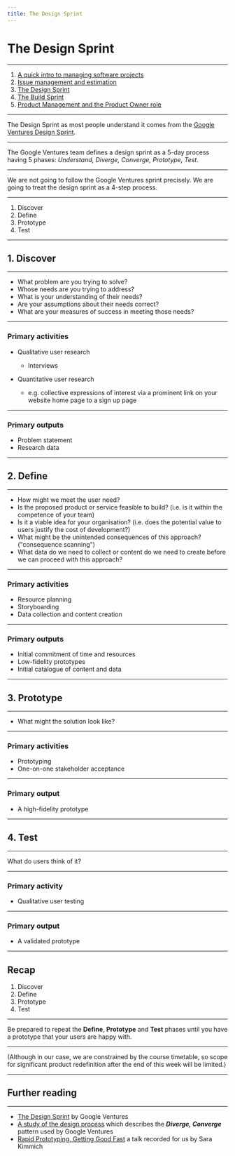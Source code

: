 ```yaml
---
title: The Design Sprint
---
```


# The Design Sprint

---

1. [A quick intro to managing software projects](../proj-mgmt)
2. [Issue management and estimation](../estimation)
3. [The Design Sprint](../design-sprint)
4. [The Build Sprint](../build-sprint)
5. [Product Management and the Product Owner role](../prod-mgmt)

---

The Design Sprint as most people understand it comes from the [Google Ventures Design Sprint](https://www.gv.com/sprint/).

---

The Google Ventures team defines a design sprint as a 5-day process having 5 phases: _Understand, Diverge, Converge, Prototype, Test_.

---

We are not going to follow the Google Ventures sprint precisely. We are going to treat the design sprint as a 4-step process.

---

1. Discover
2. Define
3. Prototype
4. Test

---

## 1. Discover

---

- What problem are you trying to solve?
- Whose needs are you trying to address?
- What is your understanding of their needs?
- Are your assumptions about their needs correct?
- What are your measures of success in meeting those needs?

---

### Primary activities

- Qualitative user research

  - Interviews

- Quantitative user research
  - e.g. collective expressions of interest via a prominent link on your website home page to a sign up page

---

### Primary outputs

- Problem statement
- Research data

---

## 2. Define

---

- How might we meet the user need?
- Is the proposed product or service feasible to build? (i.e. is it within the competence of your team)
- Is it a viable idea for your organisation? (i.e. does the potential value to users justify the cost of development?)
- What might be the unintended consequences of this approach? ("consequence scanning")
- What data do we need to collect or content do we need to create before we can proceed with this approach?

---

### Primary activities

- Resource planning
- Storyboarding
- Data collection and content creation

---

### Primary outputs

- Initial commitment of time and resources
- Low-fidelity prototypes
- Initial catalogue of content and data

---

## 3. Prototype

---

- What might the solution look like?

---

### Primary activities

- Prototyping
- One-on-one stakeholder acceptance

---

### Primary output

- A high-fidelity prototype

---

## 4. Test

---

What do users think of it?

---

### Primary activity

- Qualitative user testing

---

### Primary output

- A validated prototype

---

## Recap

1. Discover
1. Define
1. Prototype
1. Test

---

Be prepared to repeat the **Define**, **Prototype** and **Test** phases until you have a prototype that your users are happy with.

---

(Although in our case, we are constrained by the course timetable, so scope for significant product redefinition after the end of this week will be limited.)

---

## Further reading

---

- [The Design Sprint](https://www.gv.com/sprint/) by Google Ventures
- [A study of the design process](<https://www.designcouncil.org.uk/sites/default/files/asset/document/ElevenLessons_Design_Council%20(2).pdf>) which describes the **_Diverge, Converge_** pattern used by Google Ventures
- [Rapid Prototyping, Getting Good Fast](https://vimeo.com/374139411) a talk recorded for us by Sara Kimmich
